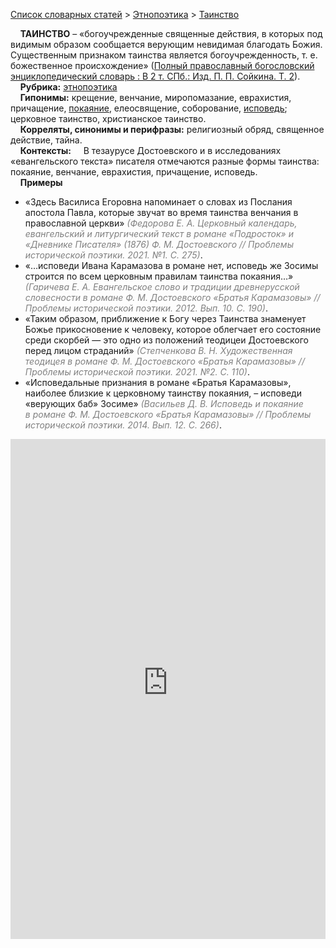 <style>
st { color: Gray;
  font-style: italic;}
</style>

[Список словарных статей](https://thesaurus-dostoevsky.github.io/Thesaurus/) > [Этнопоэтика](ethnopoe.md) > [Таинство](таинство.md) 

&nbsp;&nbsp;&nbsp;&nbsp;**ТАИНСТВО** – «богоучрежденные священные действия, в которых под видимым образом сообщается верующим невидимая благодать Божия. Существенным признаком таинства является богоучрежденность, т. е. божественное происхождение» ([Полный православный богословский энциклопедический словарь : В 2 т. СПб.: Изд. П. П. Сойкина. Т. 2](https://azbyka.ru/)).  
&nbsp;&nbsp;&nbsp;&nbsp;**Рубрика:** [этнопоэтика](ethnopoe.md)  
&nbsp;&nbsp;&nbsp;&nbsp;**Гипонимы:** крещение, венчание, миропомазание, еврахистия, причащение, [покаяние](покаяние.md), елеосвящение, соборование, [исповедь](исповедь.md); церковное таинство, христианское таинство.  
&nbsp;&nbsp;&nbsp;&nbsp;**Корреляты, синонимы и перифразы:** религиозный обряд, священное действие, тайна.  
&nbsp;&nbsp;&nbsp;&nbsp;**Контексты:** &nbsp;&nbsp;&nbsp;&nbsp;В тезаурусе Достоевского и в исследованиях «евангельского текста» писателя отмечаются разные формы таинства: покаяние, венчание, еврахистия, причащение, исповедь.  <br>
&nbsp;&nbsp;&nbsp;&nbsp;**Примеры**  
* «Здесь Василиса Егоровна напоминает о словах из Послания апостола Павла, которые звучат во время таинства венчания в православной церкви» <st>(Федорова Е. А. Церковный календарь, евангельский и литургический текст в романе «Подросток» и «Дневнике Писателя» (1876) Ф. М. Достоевского // Проблемы исторической поэтики. 2021. №1. С. 275)</st>.
* «…исповеди Ивана Карамазова в романе нет, исповедь же Зосимы строится по всем церковным правилам таинства покаяния…» <st>(Гаричева Е. А. Евангельское слово и традиции древнерусской словесности в романе Ф. М. Достоевского «Братья Карамазовы» // Проблемы исторической поэтики. 2012. Вып. 10. С. 190)</st>.
* «Таким образом, приближение к Богу через Таинства знаменует Божье прикосновение к человеку, которое облегчает его состояние среди скорбей — это одно из положений теодицеи Достоевского перед лицом страданий» <st>(Степченкова В. Н. Художественная теодицея в романе Ф. М. Достоевского «Братья Карамазовы» // Проблемы исторической поэтики. 2021. №2. С. 110)</st>.
* «Исповедальные признания в романе «Братья Карамазовы», наиболее близкие к церковному таинству покаяния, – исповеди «верующих баб» Зосиме» <st>(Васильев Д. В. Исповедь и покаяние в романе Ф. М. Достоевского «Братья Карамазовы» // Проблемы исторической поэтики. 2014. Вып. 12. С. 266)</st>. 

<iframe src="https://thesaurus-dostoevsky.github.io/nk/таинство.html" style="border:0px;width:100%;height:800px" allowfullscreen="true" webkitallowfullscreen="true" mozallowfullscreen="true">
